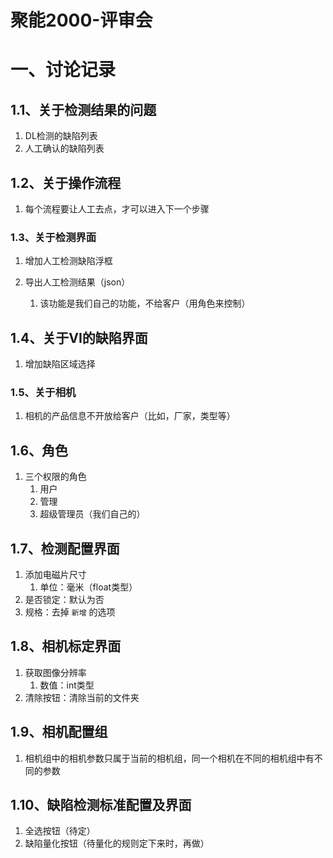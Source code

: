# 聚能2000-评审会



# 一、讨论记录

## 1.1、关于检测结果的问题

1. DL检测的缺陷列表	
2. 人工确认的缺陷列表



## 1.2、关于操作流程

1. 每个流程要让人工去点，才可以进入下一个步骤



### 1.3、关于检测界面

1. 增加人工检测缺陷浮框

2. 导出人工检测结果（json）

    1. 该功能是我们自己的功能，不给客户（用角色来控制）

    

## 1.4、关于VI的缺陷界面

1. 增加缺陷区域选择



### 1.5、关于相机

1. 相机的产品信息不开放给客户（比如，厂家，类型等）



## 1.6、角色

1. 三个权限的角色
    1. 用户
    2. 管理
    3. 超级管理员（我们自己的）



## 1.7、检测配置界面

1. 添加电磁片尺寸
    1. 单位：毫米（float类型）
2. 是否锁定：默认为否
3. 规格：去掉 `新增` 的选项



## 1.8、相机标定界面

1. 获取图像分辨率
    1. 数值：int类型
2. 清除按钮：清除当前的文件夹



## 1.9、相机配置组

1. 相机组中的相机参数只属于当前的相机组，同一个相机在不同的相机组中有不同的参数



## 1.10、缺陷检测标准配置及界面

1. 全选按钮（待定）
2. 缺陷量化按钮（待量化的规则定下来时，再做）



